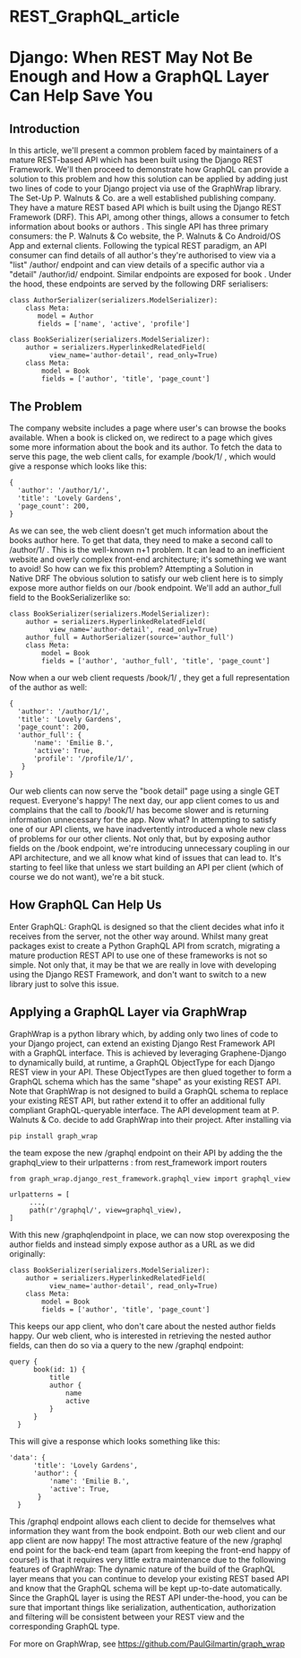 # REST_GraphQL_article
# Django: When REST May Not Be Enough and How a GraphQL Layer Can Help Save You

## Introduction
In this article, we'll present a common problem faced by maintainers of a mature REST-based API which has been built using the Django REST Framework. We'll then proceed to demonstrate how GraphQL can provide a solution to this problem and how this solution can be applied by adding just two lines of code to your Django project via use of the GraphWrap library.
The Set-Up
P. Walnuts & Co. are a well established publishing company. They have a mature REST based API which is built using the Django REST Framework (DRF). This API, among other things, allows a consumer to fetch information about books or authors . This single API has three primary consumers: the P. Walnuts & Co website, the P. Walnuts & Co Android/OS App and external clients.
Following the typical REST paradigm, an API consumer can find details of all author's they're authorised to view via a "list" /author/ endpoint and can view details of a specific author via a "detail" /author/id/ endpoint. Similar endpoints are exposed for book . Under the hood, these endpoints are served by the following DRF serialisers:

```
class AuthorSerializer(serializers.ModelSerializer):
    class Meta:
       model = Author
       fields = ['name', 'active', 'profile']
  
class BookSerializer(serializers.ModelSerializer):
    author = serializers.HyperlinkedRelatedField(
          view_name='author-detail', read_only=True)
    class Meta:
        model = Book
        fields = ['author', 'title', 'page_count']

```

## The Problem
The company website includes a page where user's can browse the books available. When a book is clicked on, we redirect to a page which gives some more information about the book and its author. To fetch the data to serve this page, the web client calls, for example /book/1/ , which would give a response which looks like this:
```
{
  'author': '/author/1/',
  'title': 'Lovely Gardens',
  'page_count': 200,
}
```
As we can see, the web client doesn't get much information about the books author here. To get that data, they need to make a second call to /author/1/ . This is the well-known n+1 problem. It can lead to an inefficient website and overly complex front-end architecture; it's something we want to avoid! So how can we fix this problem?
Attempting a Solution in Native DRF
The obvious solution to satisfy our web client here is to simply expose more author fields on our /book endpoint. We'll add an author_full field to the BookSerializerlike so:

```
class BookSerializer(serializers.ModelSerializer):
    author = serializers.HyperlinkedRelatedField(
          view_name='author-detail', read_only=True)
    author_full = AuthorSerializer(source='author_full')
    class Meta:
        model = Book
        fields = ['author', 'author_full', 'title', 'page_count']
```

Now when a our web client requests /book/1/ , they get a full representation of the author as well:
```
{
  'author': '/author/1/',
  'title': 'Lovely Gardens',
  'page_count': 200,
  'author_full': {
      'name': 'Emilie B.',
      'active': True,
      'profile': '/profile/1/',
   }
}
```
Our web clients can now serve the "book detail" page using a single GET request. Everyone's happy!
The next day, our app client comes to us and complains that the call to /book/1/ has become slower and is returning information unnecessary for the app. Now what?
In attempting to satisfy one of our API clients, we have inadvertently introduced a whole new class of problems for our other clients. Not only that, but by exposing author fields on the /book endpoint, we're introducing unnecessary coupling in our API architecture, and we all know what kind of issues that can lead to.
It's starting to feel like that unless we start building an API per client (which of course we do not want), we're a bit stuck.

## How GraphQL Can Help Us
Enter GraphQL: GraphQL is designed so that the client decides what info it receives from the server, not the other way around. Whilst many great packages exist to create a Python GraphQL API from scratch, migrating a mature production REST API to use one of these frameworks is not so simple. Not only that, it may be that we are really in love with developing using the Django REST Framework, and don't want to switch to a new library just to solve this issue.

## Applying a GraphQL Layer via GraphWrap
GraphWrap is a python library which, by adding only two lines of code to your Django project, can extend an existing Django Rest Framework API with a GraphQL interface. This is achieved by leveraging Graphene-Django to dynamically build, at runtime, a GraphQL ObjectType for each Django REST view in your API. These ObjectTypes are then glued together to form a GraphQL schema which has the same "shape" as your existing REST API. Note that GraphWrap is not designed to build a GraphQL schema to replace your existing REST API, but rather extend it to offer an additional fully compliant GraphQL-queryable interface.
The API development team at P. Walnuts & Co. decide to add GraphWrap into their project. After installing via
```
pip install graph_wrap
```
the team expose the new /graphql endpoint on their API by adding the the graphql_view to their urlpatterns :
from rest_framework import routers

```
from graph_wrap.django_rest_framework.graphql_view import graphql_view  

urlpatterns = [
     ...,
     path(r'/graphql/', view=graphql_view), 
]
```
With this new /graphqlendpoint in place, we can now stop overexposing the author fields and instead simply expose author as a URL as we did originally:
```
class BookSerializer(serializers.ModelSerializer):
    author = serializers.HyperlinkedRelatedField(
          view_name='author-detail', read_only=True)
    class Meta:
        model = Book
        fields = ['author', 'title', 'page_count']
```
This keeps our app client, who don't care about the nested author fields happy. Our web client, who is interested in retrieving the nested author fields, can then do so via a query to the new /graphql endpoint:
```
query {
      book(id: 1) {
          title
          author {
              name
              active
          }
      }
  }
```
This will give a response which looks something like this:
```
'data': {
      'title': 'Lovely Gardens',
      'author': {
          'name': 'Emilie B.',
          'active': True,
       }
  }
```
This /graphql endpoint allows each client to decide for themselves what information they want from the book endpoint. Both our web client and our app client are now happy!
The most attractive feature of the new /graphql end point for the back-end team (apart from keeping the front-end happy of course!) is that it requires very little extra maintenance due to the following features of GraphWrap:
The dynamic nature of the build of the GraphQL layer means that you can continue to develop your existing REST based API and know that the GraphQL schema will be kept up-to-date automatically.
Since the GraphQL layer is using the REST API under-the-hood, you can be sure that important things like serialization, authentication, authorization and filtering will be consistent between your REST view and the corresponding GraphQL type.

For more on GraphWrap, see https://github.com/PaulGilmartin/graph_wrap
